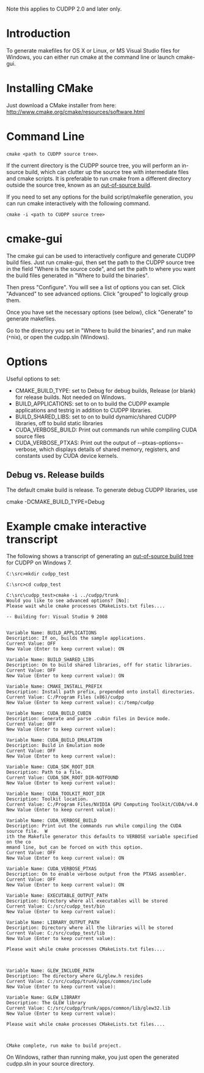 Note this applies to CUDPP 2.0 and later only.

# Introduction #

To generate makefiles for OS X or Linux, or MS Visual Studio files for Windows, you can either run cmake at the command line or launch cmake-gui.

# Installing CMake #

Just download a CMake installer from here:
http://www.cmake.org/cmake/resources/software.html

# Command Line #

`cmake <path to CUDPP source tree>`.

If the current directory is the CUDPP source tree, you will perform an in-source build, which can clutter up the source tree with intermediate files and cmake scripts.  It is preferable to  run cmake from a different directory outside the source tree, known as an [out-of-source build](http://www.vtk.org/Wiki/CMake_FAQ#Out-of-source_build_trees).

If you need to set any options for the build script/makefile generation, you can run cmake interactively with the following command.

`cmake -i <path to CUDPP source tree>`

# cmake-gui #

The cmake gui can be used to interactively configure and generate CUDPP build files.  Just run cmake-gui, then set the path to the CUDPP source tree in the field "Where is the source code", and set the path to where you want the build files generated in "Where to build the binaries".

Then press "Configure".  You will see a list of options you can set. Click "Advanced" to see advanced options.  Click "grouped" to logically group them.

Once you have set the necessary options (see below), click "Generate" to generate makefiles.

Go to the directory you set in "Where to build the binaries", and run make (`*`nix), or open the cudpp.sln (Windows).

# Options #

Useful options to set:
  * CMAKE\_BUILD\_TYPE: set to Debug for debug builds, Release (or blank) for release builds.  Not needed on Windows.
  * BUILD\_APPLICATIONS: set to on to build the CUDPP example applications and testrig in addition to CUDPP libraries.
  * BUILD\_SHARED\_LIBS: set to on to build dynamic/shared CUDPP libraries, off to build static libraries
  * CUDA\_VERBOSE\_BUILD: Print out commands run while compiling CUDA source files
  * CUDA\_VERBOSE\_PTXAS: Print out the output of --ptxas-options=-verbose, which displays details of shared memory, registers, and constants used by CUDA device kernels.

## Debug vs. Release builds ##

The default cmake build is release.  To generate debug CUDPP libraries, use

cmake -DCMAKE\_BUILD\_TYPE=Debug

# Example cmake interactive transcript #

The following shows a transcript of generating an [out-of-source build tree](http://www.vtk.org/Wiki/CMake_FAQ#Out-of-source_build_trees) for CUDPP on Windows 7.

```
C:\src>mkdir cudpp_test

C:\src>cd cudpp_test

C:\src\cudpp_test>cmake -i ../cudpp/trunk
Would you like to see advanced options? [No]:
Please wait while cmake processes CMakeLists.txt files....

-- Building for: Visual Studio 9 2008


Variable Name: BUILD_APPLICATIONS
Description: If on, builds the sample applications.
Current Value: OFF
New Value (Enter to keep current value): ON

Variable Name: BUILD_SHARED_LIBS
Description: On to build shared libraries, off for static libraries.
Current Value: OFF
New Value (Enter to keep current value): ON

Variable Name: CMAKE_INSTALL_PREFIX
Description: Install path prefix, prepended onto install directories.
Current Value: C:/Program Files (x86)/cudpp
New Value (Enter to keep current value): c:/temp/cudpp

Variable Name: CUDA_BUILD_CUBIN
Description: Generate and parse .cubin files in Device mode.
Current Value: OFF
New Value (Enter to keep current value):

Variable Name: CUDA_BUILD_EMULATION
Description: Build in Emulation mode
Current Value: OFF
New Value (Enter to keep current value):

Variable Name: CUDA_SDK_ROOT_DIR
Description: Path to a file.
Current Value: CUDA_SDK_ROOT_DIR-NOTFOUND
New Value (Enter to keep current value):

Variable Name: CUDA_TOOLKIT_ROOT_DIR
Description: Toolkit location.
Current Value: C:/Program Files/NVIDIA GPU Computing Toolkit/CUDA/v4.0
New Value (Enter to keep current value):

Variable Name: CUDA_VERBOSE_BUILD
Description: Print out the commands run while compiling the CUDA source file.  W
ith the Makefile generator this defaults to VERBOSE variable specified on the co
mmand line, but can be forced on with this option.
Current Value: OFF
New Value (Enter to keep current value): ON

Variable Name: CUDA_VERBOSE_PTXAS
Description: On to enable verbose output from the PTXAS assembler.
Current Value: OFF
New Value (Enter to keep current value): ON

Variable Name: EXECUTABLE_OUTPUT_PATH
Description: Directory where all executables will be stored
Current Value: C:/src/cudpp_test/bin
New Value (Enter to keep current value):

Variable Name: LIBRARY_OUTPUT_PATH
Description: Directory where all the libraries will be stored
Current Value: C:/src/cudpp_test/lib
New Value (Enter to keep current value):

Please wait while cmake processes CMakeLists.txt files....



Variable Name: GLEW_INCLUDE_PATH
Description: The directory where GL/glew.h resides
Current Value: C:/src/cudpp/trunk/apps/common/include
New Value (Enter to keep current value):

Variable Name: GLEW_LIBRARY
Description: The GLEW library
Current Value: C:/src/cudpp/trunk/apps/common/lib/glew32.lib
New Value (Enter to keep current value):

Please wait while cmake processes CMakeLists.txt files....



CMake complete, run make to build project.

```

On Windows, rather than running make, you just open the generated cudpp.sln in your source directory.